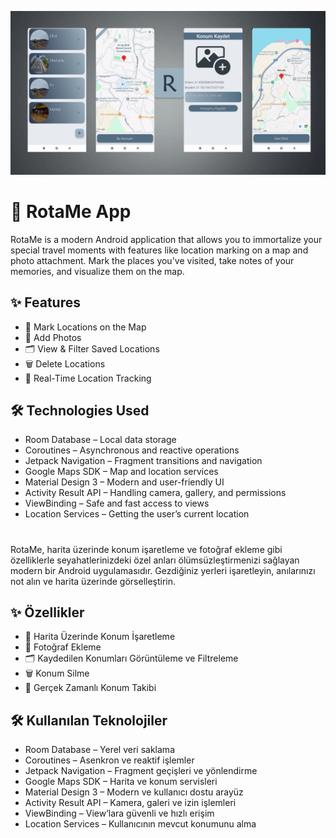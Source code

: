 
![image_alt](https://github.com/altanbkoc/RotaMe/blob/b25025fa68edffa9d9bd59b2ac05a5562a51d7f7/screenshot.png)
# 📍 RotaMe App

RotaMe is a modern Android application that allows you to immortalize your special travel moments with features like location marking on a map and photo attachment.
Mark the places you've visited, take notes of your memories, and visualize them on the map.

## ✨ Features
- 📌 Mark Locations on the Map
- 📸 Add Photos
- 🗂 View & Filter Saved Locations
- 🗑 Delete Locations
- 🧭 Real-Time Location Tracking


## 🛠 Technologies Used

- Room Database – Local data storage
- Coroutines – Asynchronous and reactive operations
- Jetpack Navigation – Fragment transitions and navigation
- Google Maps SDK – Map and location services
- Material Design 3 – Modern and user-friendly UI
- Activity Result API – Handling camera, gallery, and permissions
- ViewBinding – Safe and fast access to views
- Location Services – Getting the user’s current location




#

RotaMe, harita üzerinde konum işaretleme ve fotoğraf ekleme gibi özelliklerle seyahatlerinizdeki özel anları ölümsüzleştirmenizi sağlayan modern bir Android uygulamasıdır.
Gezdiğiniz yerleri işaretleyin, anılarınızı not alın ve harita üzerinde görselleştirin.


## ✨ Özellikler

- 📌 Harita Üzerinde Konum İşaretleme
- 📸 Fotoğraf Ekleme
- 🗂 Kaydedilen Konumları Görüntüleme ve Filtreleme
- 🗑 Konum Silme
- 🧭 Gerçek Zamanlı Konum Takibi

## 🛠 Kullanılan Teknolojiler

- Room Database – Yerel veri saklama
- Coroutines – Asenkron ve reaktif işlemler
- Jetpack Navigation – Fragment geçişleri ve yönlendirme
- Google Maps SDK – Harita ve konum servisleri
- Material Design 3 – Modern ve kullanıcı dostu arayüz
- Activity Result API – Kamera, galeri ve izin işlemleri
- ViewBinding – View’lara güvenli ve hızlı erişim
- Location Services – Kullanıcının mevcut konumunu alma

